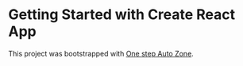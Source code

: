 # Getting Started with Create React App

This project was bootstrapped with [One step Auto Zone](https://one-step-auto-zone.web.app).
